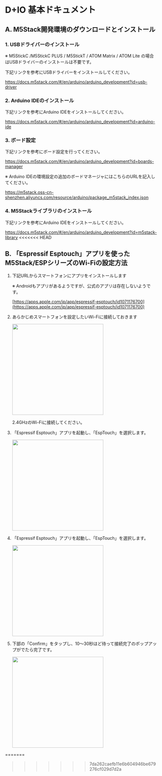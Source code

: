 # D+IO 基本ドキュメント

## A. M5Stack開発環境のダウンロードとインストール

### 1. USBドライバーのインストール

※ M5StickC /M5StickC PLUS / M5StickT / ATOM Matrix / ATOM Lite の場合はUSBドライバーのインストールは不要です。

下記リンクを参考にUSBドライバーをインストールしてください。

https://docs.m5stack.com/#/en/arduino/arduino_development?id=usb-driver

### 2. Arduino IDEのインストール

下記リンクを参考にArduino IDEをインストールしてください。

https://docs.m5stack.com/#/en/arduino/arduino_development?id=arduino-ide

### 3. ボード設定

下記リンクを参考にボード設定を行ってください。

https://docs.m5stack.com/#/en/arduino/arduino_development?id=boards-manager

※ Arduino IDEの環境設定の追加のボードマネージャにはこちらのURLを記入してください。

https://m5stack.oss-cn-shenzhen.aliyuncs.com/resource/arduino/package_m5stack_index.json

### 4. M5Stackライブラリのインストール

下記リンクを参考にArduino IDEをインストールしてください。

https://docs.m5stack.com/#/en/arduino/arduino_development?id=m5stack-library
<<<<<<< HEAD

## B. 「Espressif Esptouch」アプリを使ったM5Stack/ESPシリーズのWi-Fiの設定方法

1. 下記URLからスマートフォンにアプリをインストールします

	※ Androidもアプリがあるようですが、公式のアプリは存在しないようです。

	[https://apps.apple.com/jp/app/espressif-esptouch/id1071176700](https://apps.apple.com/jp/app/espressif-esptouch/id1071176700)

1. あらかじめスマートフォンを設定したいWi-Fiに接続しておきます

    <img src="images/connect_wifi_ssid.png" width="300px" />

    2.4GHzのWi-Fiに接続してください。

1. 「Espressif Esptouch」アプリを起動し、「EspTouch」を選択します。

    <img src="images/launch_app.png" width="300px" />

1. 「Espressif Esptouch」アプリを起動し、「EspTouch」を選択します。

    <img src="images/input_password.png" width="300px" />

1. 下部の「Confirm」をタップし、10〜30秒ほど待って接続完了のポップアップがでたら完了です。

    <img src="images/tap_confirm.png" width="300px" />
=======
>>>>>>> 7da262caefb11e6b604946be679276cf029d7d2a
